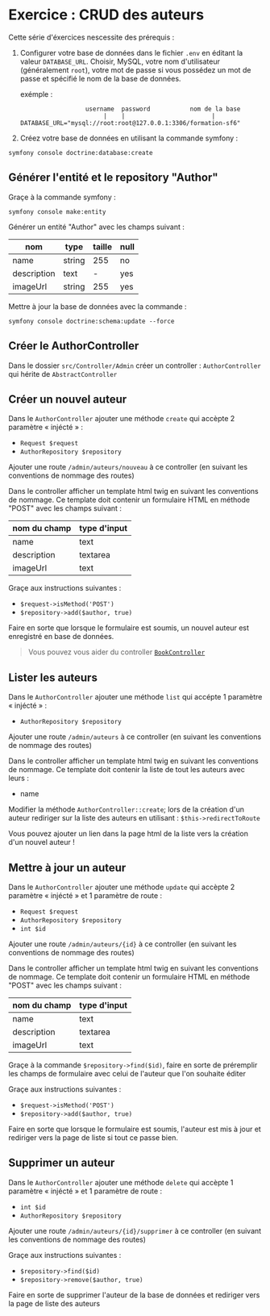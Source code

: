 # Exercice : CRUD des auteurs

Cette série d'éxercices nescessite des prérequis :

1. Configurer votre base de données dans le fichier `.env` en
   éditant la valeur `DATABASE_URL`. Choisir, MySQL, votre
   nom d'utilisateur (généralement `root`), votre mot de passe
   si vous possédez un mot de passe et spécifié le nom
   de la base de données.

    exémple :

    ```
                      username  password           nom de la base
                           |    |                        |
    DATABASE_URL="mysql://root:root@127.0.0.1:3306/formation-sf6"
    ```

2. Créez votre base de données en utilisant la commande symfony :

```
symfony console doctrine:database:create
```

## Générer l'entité et le repository "Author"

Graçe à la commande symfony :

```
symfony console make:entity
```

Générer un entité "Author" avec les champs suivant :

| nom         | type   | taille | null |
| ----------- | ------ | ------ | ---- |
| name        | string | 255    | no   |
| description | text   | -      | yes  |
| imageUrl    | string | 255    | yes  |

Mettre à jour la base de données avec la commande :

```
symfony console doctrine:schema:update --force
```

## Créer le AuthorController

Dans le dossier `src/Controller/Admin` créer un controller : `AuthorController` qui hérite
de `AbstractController`

## Créer un nouvel auteur

Dans le `AuthorController` ajouter une méthode `create` qui accèpte
2 paramètre « injécté » :

-   `Request $request`
-   `AuthorRepository $repository`

Ajouter une route `/admin/auteurs/nouveau` à ce controller (en suivant
les conventions de nommage des routes)

Dans le controller afficher un template html twig en suivant
les conventions de nommage. Ce template doit contenir
un formulaire HTML en méthode "POST" avec les champs suivant :

| nom du champ | type d'input |
| ------------ | ------------ |
| name         | text         |
| description  | textarea     |
| imageUrl     | text         |

Graçe aux instructions suivantes :

-   `$request->isMethod('POST')`
-   `$repository->add($author, true)`

Faire en sorte que lorsque le formulaire est soumis, un nouvel auteur
est enregistré en base de données.

> Vous pouvez vous aider du controller [`BookController`](../src/Controller/ExoBook/BookController.php)

## Lister les auteurs

Dans le `AuthorController` ajouter une méthode `list` qui accépte 1 paramètre
« injécté » :

-   `AuthorRepository $repository`

Ajouter une route `/admin/auteurs` à ce controller (en suivant
les conventions de nommage des routes)

Dans le controller afficher un template html twig en suivant
les conventions de nommage. Ce template doit contenir la liste
de tout les auteurs avec leurs :

-   name

Modifier la méthode `AuthorController::create`; lors de la création
d'un auteur rediriger sur la liste des auteurs en utilisant : `$this->redirectToRoute`

Vous pouvez ajouter un lien dans la page html de la liste
vers la création d'un nouvel auteur !

## Mettre à jour un auteur

Dans le `AuthorController` ajouter une méthode `update` qui accèpte
2 paramètre « injécté » et 1 paramètre de route :

-   `Request $request`
-   `AuthorRepository $repository`
-   `int $id`

Ajouter une route `/admin/auteurs/{id}` à ce controller (en suivant
les conventions de nommage des routes)

Dans le controller afficher un template html twig en suivant
les conventions de nommage. Ce template doit contenir
un formulaire HTML en méthode "POST" avec les champs suivant :

| nom du champ | type d'input |
| ------------ | ------------ |
| name         | text         |
| description  | textarea     |
| imageUrl     | text         |

Graçe à la commande `$repository->find($id)`, faire en sorte de préremplir
les champs de formulaire avec celui de l'auteur que l'on souhaite éditer

Graçe aux instructions suivantes :

-   `$request->isMethod('POST')`
-   `$repository->add($author, true)`

Faire en sorte que lorsque le formulaire est soumis, l'auteur
est mis à jour et rediriger vers la page de liste si tout ce
passe bien.

## Supprimer un auteur

Dans le `AuthorController` ajouter une méthode `delete` qui accèpte
1 paramètre « injécté » et 1 paramètre de route :

-   `int $id`
-   `AuthorRepository $repository`

Ajouter une route `/admin/auteurs/{id}/supprimer` à ce controller (en suivant
les conventions de nommage des routes)

Graçe aux instructions suivantes :

-   `$repository->find($id)`
-   `$repository->remove($author, true)`

Faire en sorte de supprimer l'auteur de la base de données et rediriger
vers la page de liste des auteurs
